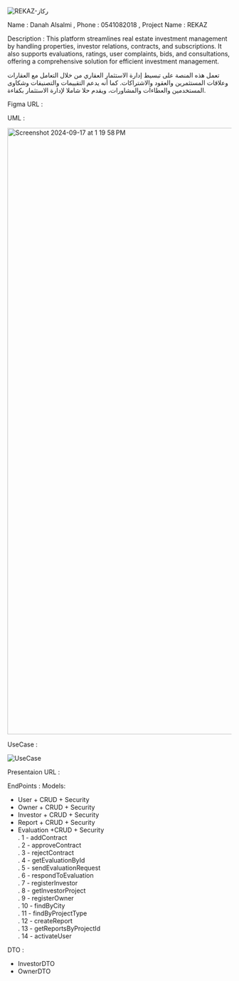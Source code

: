 

  ![REKAZ-رِكاز](https://github.com/user-attachments/assets/64d26d4d-fee9-4aff-90e1-7d286783c5e7)



Name : Danah Alsalmi , Phone : 0541082018 , Project Name : REKAZ

Description :  This platform streamlines real estate investment management by handling properties, investor relations, contracts, and subscriptions. It also supports evaluations, ratings, user complaints, bids, and consultations, offering a comprehensive solution for efficient investment management.

تعمل هذه المنصة على تبسيط إدارة الاستثمار العقاري من خلال التعامل مع العقارات وعلاقات المستثمرين والعقود والاشتراكات. كما أنه يدعم التقييمات والتصنيفات وشكاوى المستخدمين والعطاءات والمشاورات، ويقدم حلا شاملا لإدارة الاستثمار بكفاءة.

Figma URL : 

UML :

<img width="1361" alt="Screenshot 2024-09-17 at 1 19 58 PM" src="https://github.com/user-attachments/assets/346418bc-bbbb-475c-91a3-ef26cf421813">

UseCase :

![UseCase](https://github.com/user-attachments/assets/f39784cb-16f7-4c9b-8595-cf01f109c510)


Presentaion URL :  


EndPoints :
Models:
  - User + CRUD + Security
  - Owner + CRUD + Security
  - Investor + CRUD + Security
  - Report + CRUD + Security
  - Evaluation +CRUD + Security<br/>
. 1 - addContract <br/>
. 2 - approveContract <br/>
. 3 - rejectContract <br/>
. 4 - getEvaluationById <br/>
. 5 - sendEvaluationRequest <br/>
. 6 - respondToEvaluation <br/>
. 7 - registerInvestor <br/>
. 8 - getInvestorProject <br/>
. 9 - registerOwner <br/>
. 10 - findByCity <br/>
. 11 - findByProjectType <br/>
. 12 - createReport <br/>
. 13 - getReportsByProjectId <br/>
. 14 - activateUser <br/>


DTO :
  - InvestorDTO
  - OwnerDTO





